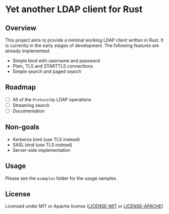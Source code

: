 # Yet another LDAP client for Rust

## Overview

This project aims to provide a minimal working LDAP client written in Rust.
It is currently in the early stages of development. The following features are already implemented:

* Simple bind with username and password
* Plain, TLS and STARTTLS connections
* Simple search and paged search

## Roadmap

- [ ] All of the `ProtocolOp` LDAP operations
- [ ] Streaming search
- [ ] Documentation

## Non-goals

* Kerberos bind (use TLS instead)
* SASL bind (use TLS instead)
* Server-side implementation

## Usage 

Please see the `examples` folder for the usage samples.

## License

Licensed under MIT or Apache license ([LICENSE-MIT](https://opensource.org/licenses/MIT) or [LICENSE-APACHE](https://opensource.org/licenses/Apache-2.0))
